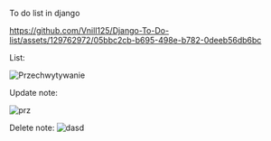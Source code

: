 To do list in django




https://github.com/Vnill125/Django-To-Do-list/assets/129762972/05bbc2cb-b695-498e-b782-0deeb56db6bc






List:

![Przechwytywanie](https://github.com/Vnill125/Django-To-Do-list/assets/129762972/da8c98ec-53cb-4c59-9a98-f5cde2afc6df)



Update note:

![prz](https://github.com/Vnill125/Django-To-Do-list/assets/129762972/1cc6b01f-f833-4bec-b0ed-5d838d7e548b)


Delete note:
![dasd](https://github.com/Vnill125/Django-To-Do-list/assets/129762972/578589da-5e4f-43d2-a79d-c40fb62952f5)

